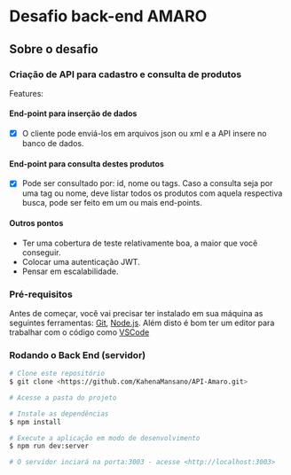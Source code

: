 # Desafio back-end AMARO

## Sobre o desafio

### Criação de API para cadastro e consulta de produtos

Features:

#### End-point para inserção de dados

- [x] O cliente pode enviá-los em arquivos json ou xml e a API
      insere no banco de dados.

#### End-point para consulta destes produtos

- [x] Pode ser consultado por: id, nome ou tags. Caso a consulta seja por uma tag ou nome,
      deve listar todos os produtos com aquela respectiva busca, pode ser feito em um ou mais end-points.

#### Outros pontos

- Ter uma cobertura de teste relativamente boa, a maior que você conseguir.
- Colocar uma autenticação JWT.
- Pensar em escalabilidade.

### Pré-requisitos

Antes de começar, você vai precisar ter instalado em sua máquina as seguintes ferramentas:
[Git](https://git-scm.com), [Node.js](https://nodejs.org/en/).
Além disto é bom ter um editor para trabalhar com o código como [VSCode](https://code.visualstudio.com/)

### Rodando o Back End (servidor)

```bash
# Clone este repositório
$ git clone <https://github.com/KahenaMansano/API-Amaro.git>

# Acesse a pasta do projeto

# Instale as dependências
$ npm install

# Execute a aplicação em modo de desenvolvimento
$ npm run dev:server

# O servidor inciará na porta:3003 - acesse <http://localhost:3003>
```
